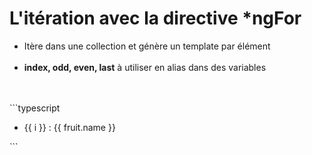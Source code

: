 <!-- .slide: class="sfeir-basic-slide with-code" -->
# L'itération avec la directive *ngFor
<ul>
    <li>Itère dans une collection et génère un template par élément</li><br>
    <li><strong>index, odd, even, last</strong> à utiliser en alias dans des variables</li>
</ul>
<br><br>
```typescript
<ul>
   <li *ngFor="let fruit of fruits; let i=index">
       {{ i }} : {{ fruit.name }}
   </li>
</ul>
```
<!-- .element: class="big-code" -->
